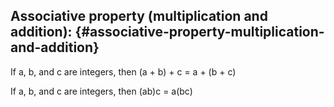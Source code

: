 ## Associative property (multiplication and addition): {#associative-property-multiplication-and-addition}

If a, b, and c are integers, then (a + b) + c = a + (b + c)

If a, b, and c are integers, then (ab)c = a(bc)